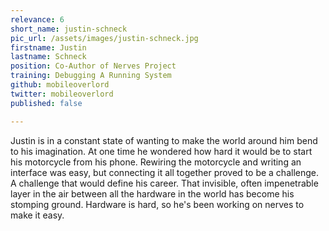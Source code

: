 ```yaml
---
relevance: 6
short_name: justin-schneck
pic_url: /assets/images/justin-schneck.jpg
firstname: Justin
lastname: Schneck
position: Co-Author of Nerves Project
training: Debugging A Running System
github: mobileoverlord
twitter: mobileoverlord
published: false

---
```

<p>Justin is in a constant state of wanting to make the world around him bend to his imagination. At one time he wondered how hard it would be to start his motorcycle from his phone. Rewiring the motorcycle and writing an interface was easy, but connecting it all together proved to be a challenge. A challenge that would define his career. That invisible, often impenetrable layer in the air between all the hardware in the world has become his stomping ground. Hardware is hard, so he's been working on nerves to make it easy.</p>
